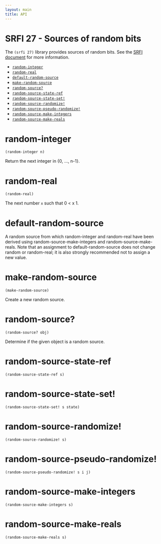 ```yaml
---
layout: main
title: API
---
```


# SRFI 27 - Sources of random bits

The `(srfi 27)` library provides sources of random bits. See the
[SRFI document](http://srfi.schemers.org/srfi-27/srfi-27.html) for
more information.

- [`random-integer`](#random-integer)
- [`random-real`](#random-real)
- [`default-random-source`](#default-random-source)
- [`make-random-source`](#make-random-source)
- [`random-source?`](#random-source)
- [`random-source-state-ref`](#random-source-state-ref)
- [`random-source-state-set!`](#random-source-state-set)
- [`random-source-randomize!`](#random-source-randomize)
- [`random-source-pseudo-randomize!`](#random-source-pseudo-randomize)
- [`random-source-make-integers`](#random-source-make-integers)
- [`random-source-make-reals`](#random-source-make-reals)

# random-integer

    (random-integer n)

Return the next integer in {0, ..., n-1}.

# random-real

    (random-real)

The next number `x` such that 0 < x 1.

# default-random-source

A random source from which random-integer and random-real have been derived using random-source-make-integers and random-source-make-reals. Note that an assignment to default-random-source does not change random or random-real; it is also strongly recommended not to assign a new value.

# make-random-source

    (make-random-source)

Create a new random source.

# random-source?

    (random-source? obj)

Determine if the given object is a random source.

# random-source-state-ref

    (random-source-state-ref s)

# random-source-state-set!

    (random-source-state-set! s state)

# random-source-randomize!

    (random-source-randomize! s)

# random-source-pseudo-randomize!

    (random-source-pseudo-randomize! s i j)

# random-source-make-integers

    (random-source-make-integers s)

# random-source-make-reals

    (random-source-make-reals s)

